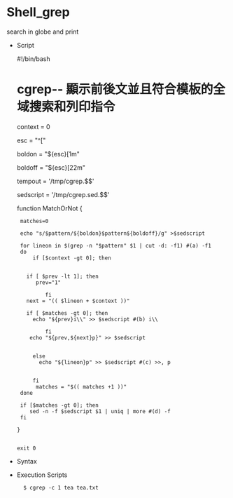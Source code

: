 # Shell_grep
search in globe and print

* Script

    #!/bin/bash
    # cgrep-- 顯示前後文並且符合模板的全域搜索和列印指令

     context = 0

     esc = "^["

     boldon = "${esc}[1m"

     boldoff = "${esc}[22m"

     tempout = '/tmp/cgrep.$$'

     sedscript = '/tmp/cgrep.sed.$$'

     function MatchOrNot
     {

       matches=0

       echo "s/$pattern/${boldon}$pattern${boldoff}/g" >$sedscript

       for lineon in $(grep -n "$pattern" $1 | cut -d: -f1) #(a) -f1 
       do
           if [$context -gt 0]; then


         if [ $prev -lt 1]; then
            prev="1"

               fi
         next = "(( $lineon + $context ))"

         if [ $matches -gt 0]; then
           echo "${prev}i\\" >> $sedscript #(b) i\\

               fi
          echo "${prev,${next}p}" >> $sedscript


           else
             echo "${lineon}p" >> $sedscript #(c) >>, p


           fi
            matches = "$(( matches +1 ))"
       done

       if [$matches -gt 0]; then
          sed -n -f $sedscript $1 | uniq | more #(d) -f
       fi

      }


      exit 0
      
* Syntax
      
* Execution Scripts

        $ cgrep -c 1 tea tea.txt


